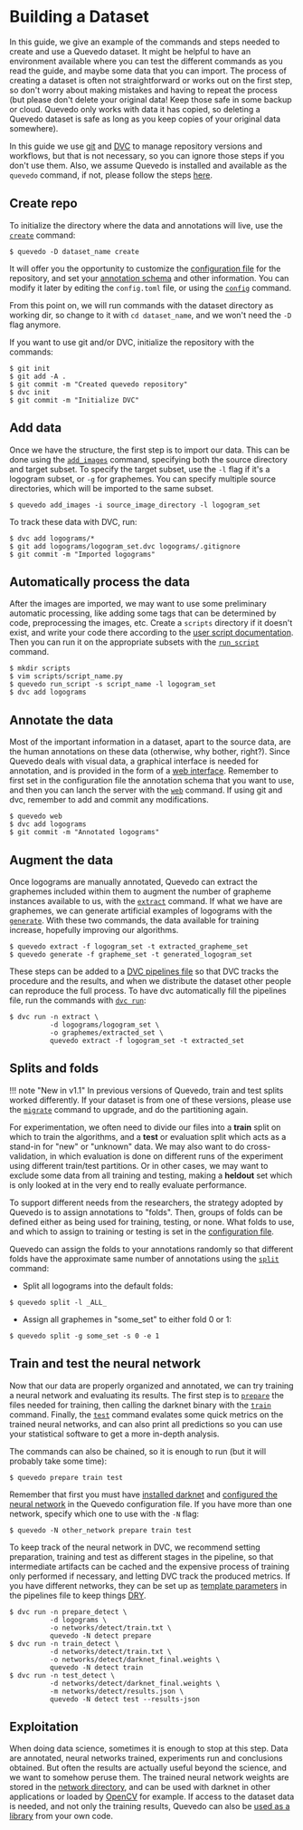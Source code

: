 # Building a Dataset

In this guide, we give an example of the commands and steps needed to create and
use a Quevedo dataset. It might be helpful to have an environment available
where you can test the different commands as you read the guide, and maybe some
data that you can import. The process of creating a dataset is often not
straightforward or works out on the first step, so don't worry about making
mistakes and having to repeat the process (but please don't delete your original
data! Keep those safe in some backup or cloud. Quevedo only works with data it
has copied, so deleting a Quevedo dataset is safe as long as you keep copies of
your original data somewhere).

In this guide we use [git] and [DVC] to manage repository versions and
workflows, but that is not necessary, so you can ignore those steps if you don't
use them. Also, we assume Quevedo is installed and available as the `quevedo`
command, if not, please follow the steps [here](index.md#installation).

## Create repo

To initialize the directory where the data and annotations will live, use the
[`create`](cli.md#create) command:

```shell
$ quevedo -D dataset_name create
```

It will offer you the opportunity to customize the [configuration
file](config.md) for the repository, and set your [annotation
schema](config.md#annotation-schema) and other information. You can modify it
later by editing the `config.toml` file, or using the [`config`](cli.md#config)
command.

From this point on, we will run commands with the dataset directory as working
dir, so change to it with `cd dataset_name`, and we won't need the `-D` flag
anymore.

If you want to use git and/or DVC, initialize the repository with the commands:

```shell
$ git init
$ git add -A .
$ git commit -m "Created quevedo repository"
$ dvc init
$ git commit -m "Initialize DVC"
```

## Add data

Once we have the structure, the first step is to import our data. This can be
done using the [`add_images`](cli.md#add_images) command, specifying both the
source directory and target subset. To specify the target subset, use the `-l`
flag if it's a logogram subset, or `-g` for graphemes. You can specify multiple
source directories, which will be imported to the same subset.

```shell
$ quevedo add_images -i source_image_directory -l logogram_set
```

To track these data with DVC, run:

```shell
$ dvc add logograms/*
$ git add logograms/logogram_set.dvc logograms/.gitignore
$ git commit -m "Imported logograms"
```

## Automatically process the data

After the images are imported, we may want to use some preliminary automatic
processing, like adding some tags that can be determined by code, preprocessing
the images, etc. Create a `scripts` directory if it doesn't exist, and write
your code there according to the [user script
documentation](dev.md#user-scripts). Then you can run it on the appropriate
subsets with the [`run_script`](cli.md#run_script) command.

```shell
$ mkdir scripts
$ vim scripts/script_name.py
$ quevedo run_script -s script_name -l logogram_set
$ dvc add logograms
```

## Annotate the data

Most of the important information in a dataset, apart to the source data, are
the human annotations on these data (otherwise, why bother, right?). Since
Quevedo deals with visual data, a graphical interface is needed for annotation,
and is provided in the form of a [web interface](web.md). Remember to first set
in the configuration file the annotation schema that you want to use, and then
you can lanch the server with the [`web`](cli.md#web) command. If using git and
dvc, remember to add and commit any modifications.

```shell
$ quevedo web
$ dvc add logograms
$ git commit -m "Annotated logograms"
```

## Augment the data

Once logograms are manually annotated, Quevedo can extract the graphemes
included within them to augment the number of grapheme instances available to
us, with the [`extract`](cli.md#extract) command. If what we have are graphemes,
we can generate artificial examples of logograms with the
[`generate`](cli.md#command). With these two commands, the data available for
training increase, hopefully improving our algorithms.

```shell
$ quevedo extract -f logogram_set -t extracted_grapheme_set
$ quevedo generate -f grapheme_set -t generated_logogram_set
```

These steps can be added to a [DVC pipelines
file](https://dvc.org/doc/user-guide/project-structure/pipelines-files) so that
DVC tracks the procedure and the results, and when we distribute the dataset
other people can reproduce the full process. To have dvc automatically fill the
pipelines file, run the commands with
[`dvc run`](https://dvc.org/doc/start/data-pipelines):

```shell
$ dvc run -n extract \
          -d logograms/logogram_set \
          -o graphemes/extracted_set \
          quevedo extract -f logogram_set -t extracted_set
```

## Splits and folds

!!! note "New in v1.1"
    In previous versions of Quevedo, train and test splits worked differently.
    If your dataset is from one of these versions, please use the
    [`migrate`](cli.md#migrate) command to upgrade, and do the partitioning
    again.

For experimentation, we often need to divide our files into a **train** split on
which to train the algorithms, and a **test** or evaluation split which acts as
a stand-in for "new" or "unknown" data. We may also want to do cross-validation,
in which evaluation is done on different runs of the experiment using different
train/test partitions. Or in other cases, we may want to exclude some data from
all training and testing, making a **heldout** set which is only looked at in
the very end to really evaluate performance.

To support different needs from the researchers, the strategy adopted by Quevedo
is to assign annotations to "folds". Then, groups of folds can be defined either
as being used for training, testing, or none. What folds to use, and which to
assign to training or testing is set in the [configuration
file](config.md#other-options).

Quevedo can assign the folds to your annotations randomly so that different
folds have the approximate same number of annotations using the
[`split`](cli.md#split) command:

- Split all logograms into the default folds:

```shell
$ quevedo split -l _ALL_
```

- Assign all graphemes in "some_set" to either fold 0 or 1:

```shell
$ quevedo split -g some_set -s 0 -e 1
```

## Train and test the neural network

Now that our data are properly organized and annotated, we can try training a
neural network and evaluating its results. The first step is to
[`prepare`](cli.md#prepare) the files needed for training, then calling the
darknet binary with the [`train`](cli.md#train) command. Finally, the
[`test`](cli.md#test) command evalates some quick metrics on the trained neural
networks, and can also print all predictions so you can use your statistical
software to get a more in-depth analysis.

The commands can also be chained, so it is enough to run (but it will probably
take some time):

```shell
$ quevedo prepare train test
```

Remember that first you must have [installed darknet](nets.md#installation) and
[configured the neural network](nets.md#network-configuration) in the Quevedo
configuration file. If you have more than one network, specify which one to use
with the `-N` flag:

```shell
$ quevedo -N other_network prepare train test
```

To keep track of the neural network in DVC, we recommend setting preparation,
training and test as different stages in the pipeline, so that intermediate
artifacts can be cached and the expensive process of training only performed if
necessary, and letting DVC track the produced metrics. If you have different
networks, they can be set up as [template
parameters](https://dvc.org/doc/user-guide/project-structure/pipelines-files#templating)
in the pipelines file to keep things
[DRY](https://en.wikipedia.org/wiki/Don%27t_repeat_yourself).

```shell
$ dvc run -n prepare_detect \
          -d logograms \
          -o networks/detect/train.txt \
          quevedo -N detect prepare
$ dvc run -n train_detect \
          -d networks/detect/train.txt \
          -o networks/detect/darknet_final.weights \
          quevedo -N detect train
$ dvc run -n test_detect \
          -d networks/detect/darknet_final.weights \
          -m networks/detect/results.json \
          quevedo -N detect test --results-json
```

## Exploitation

When doing data science, sometimes it is enough to stop at this step. Data are
annotated, neural networks trained, experiments run and conclusions obtained.
But often the results are actually useful beyond the science, and we want to
somehow peruse them. The trained neural network weights are stored in the
[network directory](nets.md#at-the-command-line), and can be used with darknet in other
applications or loaded by
[OpenCV](https://docs.opencv.org/3.4/d6/d0f/group__dnn.html#gafde362956af949cce087f3f25c6aff0d)
for example. If access to the dataset data is needed, and not only the training
results, Quevedo can also be [used as a library](dev.md) from your own code.

[git]: https://git-scm.com/
[DVC]: https://dvc.org/
